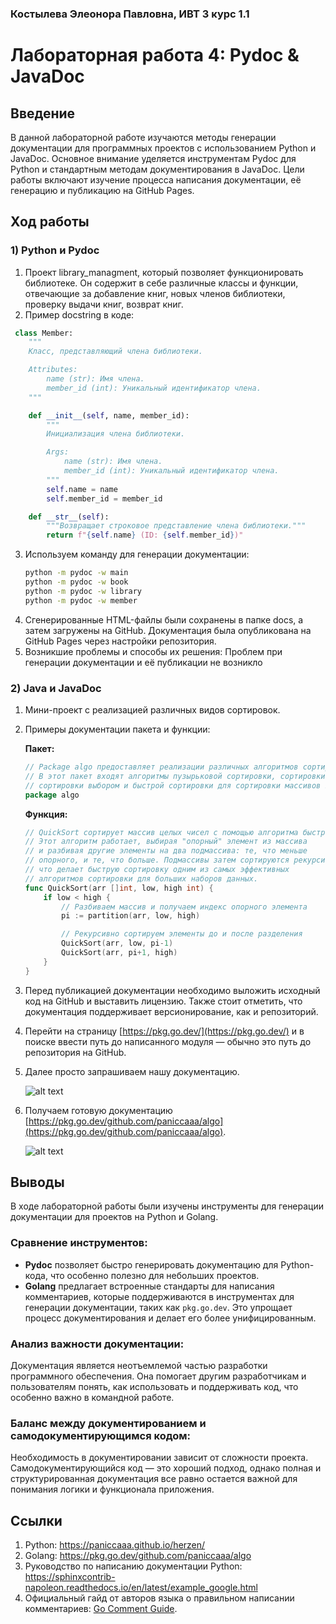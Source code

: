 ### Костылева Элеонора Павловна, ИВТ 3 курс 1.1
# Лабораторная работа 4: Pydoc & JavaDoc


## Введение
В данной лабораторной работе изучаются методы генерации документации для программных проектов с использованием Python и JavaDoc. Основное внимание уделяется инструментам Pydoc для Python и стандартным методам документирования в JavaDoc. Цели работы включают изучение процесса написания документации, её генерацию и публикацию на GitHub Pages.

## Ход работы
### 1) Python и Pydoc
1. Проект library_managment, который позволяет функционировать библиотеке. Он содержит в себе различные классы и функции, отвечающие за добавление книг, новых членов библиотеки, проверку выдачи книг, возврат книг.
2. Пример docstring в коде: 
```python
 class Member:
    """
    Класс, представляющий члена библиотеки.

    Attributes:
        name (str): Имя члена.
        member_id (int): Уникальный идентификатор члена.
    """

    def __init__(self, name, member_id):
        """
        Инициализация члена библиотеки.

        Args:
            name (str): Имя члена.
            member_id (int): Уникальный идентификатор члена.
        """
        self.name = name
        self.member_id = member_id

    def __str__(self):
        """Возвращает строковое представление члена библиотеки."""
        return f"{self.name} (ID: {self.member_id})"
```
3. Используем команду для генерации документации: 
   ```bash
   python -m pydoc -w main
   python -m pydoc -w book
   python -m pydoc -w library
   python -m pydoc -w member
   ```
4. Сгенерированные HTML-файлы были сохранены в папке docs, а затем загружены на GitHub.
Документация была опубликована на GitHub Pages через настройки репозитория.
5. Возникшие проблемы и способы их решения: Проблем при генерации документации и её публикации не возникло
### 2) Java и JavaDoc
1. Мини-проект с реализацией различных видов сортировок.
2. Примеры документации пакета и функции:
   
   **Пакет:**
   ```go
   // Package algo предоставляет реализации различных алгоритмов сортировки.
   // В этот пакет входят алгоритмы пузырьковой сортировки, сортировки вставками,
   // сортировки выбором и быстрой сортировки для сортировки массивов целых чисел по возрастанию.
   package algo
   ```

   **Функция:**
   ```go
   // QuickSort сортирует массив целых чисел с помощью алгоритма быстрой сортировки.
   // Этот алгоритм работает, выбирая "опорный" элемент из массива
   // и разбивая другие элементы на два подмассива: те, что меньше
   // опорного, и те, что больше. Подмассивы затем сортируются рекурсивно,
   // что делает быструю сортировку одним из самых эффективных
   // алгоритмов сортировки для больших наборов данных.
   func QuickSort(arr []int, low, high int) {
       if low < high {
           // Разбиваем массив и получаем индекс опорного элемента
           pi := partition(arr, low, high)

           // Рекурсивно сортируем элементы до и после разделения
           QuickSort(arr, low, pi-1)
           QuickSort(arr, pi+1, high)
       }
   }
   ```

3. Перед публикацией документации необходимо выложить исходный код на GitHub и выставить лицензию. Также стоит отметить, что документация поддерживает версионирование, как и репозиторий.
4. Перейти на страницу [https://pkg.go.dev/](https://pkg.go.dev/) и в поиске ввести путь до написанного модуля — обычно это путь до репозитория на GitHub.
5. Далее просто запрашиваем нашу документацию.

   ![alt text](image.png)

6. Получаем готовую документацию [https://pkg.go.dev/github.com/paniccaaa/algo](https://pkg.go.dev/github.com/paniccaaa/algo).

   ![alt text](image-1.png)

## Выводы
В ходе лабораторной работы были изучены инструменты для генерации документации для проектов на Python и Golang. 

### Сравнение инструментов:
- **Pydoc** позволяет быстро генерировать документацию для Python-кода, что особенно полезно для небольших проектов.
- **Golang** предлагает встроенные стандарты для написания комментариев, которые поддерживаются в инструментах для генерации документации, таких как `pkg.go.dev`. Это упрощает процесс документирования и делает его более унифицированным.

### Анализ важности документации:
Документация является неотъемлемой частью разработки программного обеспечения. Она помогает другим разработчикам и пользователям понять, как использовать и поддерживать код, что особенно важно в командной работе.

### Баланс между документированием и самодокументирующимся кодом:
Необходимость в документировании зависит от сложности проекта. Самодокументирующийся код — это хороший подход, однако полная и структурированная документация все равно остается важной для понимания логики и функционала приложения.

## Ссылки
1. Python: https://paniccaaa.github.io/herzen/
2. Golang: https://pkg.go.dev/github.com/paniccaaa/algo
3. Руководство по написанию документации Python: https://sphinxcontrib-napoleon.readthedocs.io/en/latest/example_google.html
4. Официальный гайд от авторов языка о правильном написании комментариев: [Go Comment Guide](https://go.dev/doc/comment).
